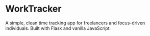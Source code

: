 # WorkTracker
A simple, clean time tracking app for freelancers and focus-driven individuals. Built with Flask and vanilla JavaScript.

